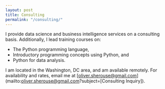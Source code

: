 ```yaml
---
layout: post
title: Consulting
permalink: "/consulting/"
---
```


I provide data science and business intelligence services on a consulting basis. Additionally, I lead training courses on:

* The Python programming language,
* Introductory programming concepts using Python, and
* Python for data analysis.

I am located in the Washington, DC area, and am available remotely. For availability and rates, email me at [oliver.sherouse@gmail.com](mailto:oliver.sherouse@gmail.com?subject=[Consulting Inquiry]).
